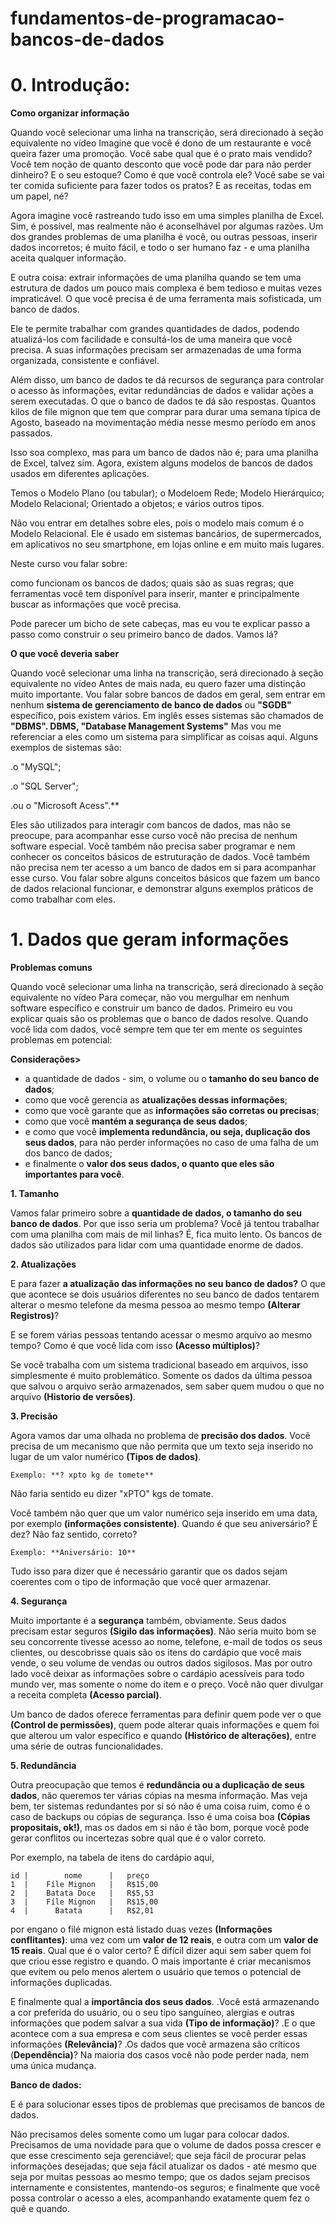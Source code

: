 # fundamentos-de-programacao-bancos-de-dados

# 0. Introdução:

**Como organizar informação**

Quando você selecionar uma linha na transcrição, será direcionado à seção equivalente no vídeo
Imagine que você é dono de um restaurante e você queira fazer uma promoção. Você sabe qual que é o prato mais vendido? Você tem noção de quanto desconto que você pode dar para não perder dinheiro? E o seu estoque? Como é que você controla ele? Você sabe se vai ter comida suficiente para fazer todos os pratos? E as receitas, todas em um papel, né? 

Agora imagine você rastreando tudo isso em uma simples planilha de Excel. Sim, é possível, mas realmente não é aconselhável por algumas razões. Um dos grandes problemas de uma planilha é você, ou outras pessoas, inserir dados incorretos; é muito fácil, e todo o ser humano faz - e uma planilha aceita qualquer informação. 

E outra coisa: extrair informações de uma planilha quando se tem uma estrutura de dados um pouco mais complexa é bem tedioso e muitas vezes impraticável. O que você precisa é de uma ferramenta mais sofisticada, um banco de dados. 

Ele te permite trabalhar com grandes quantidades de dados, podendo atualizá-los com facilidade e consultá-los de uma maneira que você precisa. A suas informações precisam ser armazenadas de uma forma organizada, consistente e confiável. 

Além disso, um banco de dados te dá recursos de segurança para controlar o acesso às informações, evitar redundâncias de dados e validar ações a serem executadas. O que o banco de dados te dá são respostas. Quantos kilos de file mignon que tem que comprar para durar uma semana típica de Agosto, baseado na movimentação média nesse mesmo período em anos passados. 

Isso soa complexo, mas para um banco de dados não é; para uma planilha de Excel, talvez sim. Agora, existem alguns modelos de bancos de dados usados em diferentes aplicações. 

Temos o Modelo Plano (ou tabular); 
o Modeloem Rede; 
Modelo Hierárquico; Modelo Relacional; 
Orientado a objetos; e vários outros tipos. 

Não vou entrar em detalhes sobre eles, pois o modelo mais comum é o Modelo Relacional. Ele é usado em sistemas bancários, de supermercados, em aplicativos no seu smartphone, em lojas online e em muito mais lugares. 

Neste curso vou falar sobre:

como funcionam os bancos de dados; 
quais são as suas regras; 
que ferramentas você tem disponível para inserir, manter e principalmente buscar as informações que você precisa. 

Pode parecer um bicho de sete cabeças, mas eu vou te explicar passo a passo como construir o seu primeiro banco de dados. Vamos lá?

**O que você deveria saber**

Quando você selecionar uma linha na transcrição, será direcionado à seção equivalente no vídeo
Antes de mais nada, eu quero fazer uma distinção muito importante. Vou falar sobre bancos de dados em geral, sem entrar em nenhum **sistema de gerenciamento de banco de dados** ou **"SGDB"** específico, pois existem vários. Em inglês esses sistemas são chamados de **"DBMS". DBMS, "Database Management Systems"** Mas vou me referenciar a eles como um sistema para simplificar as coisas aqui. Alguns exemplos de sistemas são: 

.o "MySQL";

.o "SQL Server";

.ou o "Microsoft Acess".**


Eles são utilizados para interagir com bancos de dados, mas não se preocupe, para acompanhar esse curso você não precisa de nenhum software especial. Você também não precisa saber programar e nem conhecer os conceitos básicos de estruturação de dados. Você também não precisa nem ter acesso a um banco de dados em si para acompanhar esse curso. Vou falar sobre alguns conceitos básicos que fazem um banco de dados relacional funcionar, e demonstrar alguns exemplos práticos de como trabalhar com eles.

# 1. Dados que geram informações

**Problemas comuns**

Quando você selecionar uma linha na transcrição, será direcionado à seção equivalente no vídeo
Para começar, não vou mergulhar em nenhum software específico e construir um banco de dados. Primeiro eu vou explicar quais são os problemas que o banco de dados resolve. Quando você lida com dados, você sempre tem que ter em mente os seguintes problemas em potencial: 

**Considerações>**

- a quantidade de dados - sim, o volume ou o **tamanho do seu banco de dados**; 
- como que você gerencia as **atualizações dessas informações**; 
- como que você garante que as **informações são corretas ou precisas**; 
- como que você **mantém a segurança de seus dados**; 
- e como que você **implementa redundância, ou seja, duplicação dos seus dados**, para não perder informações no caso de uma falha de um dos banco de dados; 
- e finalmente o **valor dos seus dados, o quanto que eles são importantes para você**. 
 
 **1. Tamanho**
 
  Vamos falar primeiro sobre a **quantidade de dados, o tamanho do seu banco de dados**. Por que isso seria um problema? Você já tentou trabalhar com uma planilha com mais de mil linhas? É, fica muito lento. Os bancos de dados são utilizados para lidar com uma quantidade enorme de dados. 
 
 **2. Atualizações**
 
  E para fazer **a atualização das informações no seu banco de dados?** O que que acontece se dois usuários diferentes no seu banco de dados tentarem alterar o mesmo telefone da mesma pessoa ao mesmo tempo **(Alterar Registros)**?
  
  E se forem várias pessoas tentando acessar o mesmo arquivo ao mesmo tempo? Como é que você lida com isso **(Acesso múltiplos)**? 
  
  Se você trabalha com um sistema tradicional baseado em arquivos, isso simplesmente é muito problemático. Somente os dados da última pessoa que salvou o arquivo serão armazenados, sem saber quem mudou o que no arquivo **(Historio de versões)**. 
  
  **3. Precisão**
  
  Agora vamos dar uma olhada no problema de **precisão dos dados**. Você precisa de um mecanismo que não permita que um texto seja inserido no lugar de um valor numérico **(Tipos de dados)**. 
  
    Exemplo: **? xpto kg de tomete**  
  
  Não faria sentido eu dizer "xPTO" kgs de tomate. 
  
  Você também não quer que um valor numérico seja inserido em uma data, por exemplo **(informações consistente)**. Quando é que seu aniversário? É dez? Não faz sentido, correto? 
  
    Exemplo: **Aniversário: 10**
  
  Tudo isso para dizer que é necessário garantir que os dados sejam coerentes com o tipo de informação que você quer armazenar. 
  
  **4. Segurança**
  
  Muito importante é a **segurança** também, obviamente. Seus dados precisam estar seguros **(Sigilo das informações)**. Não seria muito bom se seu concorrente tivesse acesso ao nome, telefone, e-mail de todos os seus clientes, ou descobrisse quais são os itens do cardápio que você mais vende, o seu volume de vendas ou outros dados sigilosos. Mas por outro lado você deixar as informações sobre o cardápio acessíveis para todo mundo ver, mas somente o nome do item e o preço. Você não quer divulgar a receita completa **(Acesso parcial)**. 
  
  Um banco de dados oferece ferramentas para definir quem pode ver o que **(Control de permissões)**, quem pode alterar quais informações e quem foi que alterou um valor específico e quando **(Histórico de alterações)**, entre uma série de outras funcionalidades. 
  
  **5. Redundância**
  
  Outra preocupação que temos é **redundância ou a duplicação de seus dados**, não queremos ter várias cópias na mesma informação. Mas veja bem, ter sistemas redundantes por si só não é uma coisa ruim, como é o caso de backups ou cópias de segurança. Isso é uma coisa boa **(Cópias propositais, ok!)**, mas os dados em si não é tão bom, porque você pode gerar conflitos ou incertezas sobre qual que é o valor correto. 
  
  Por exemplo, na tabela de itens do cardápio aqui, 
  
    id |        nome      |   preço
    1  |    Fíle Mignon   |   R$15,00
    2  |    Batata Doce   |   R$5,53
    3  |    Fíle Mignon   |   R$15,00
    4  |      Batata      |   R$2,01
  
  
  por engano o filé mignon está listado duas vezes **(Informações conflitantes)**: uma vez com um **valor de 12 reais**, e outra com um **valor de 15 reais**. Qual que é o valor certo? É difícil dizer aqui sem saber quem foi que criou esse registro e quando. O mais importante é criar mecanismos que evitem ou pelo menos alertem o usuário que temos o potencial de informações duplicadas. 
  
  E finalmente qual a **importância dos seus dados**. 
  .Você está armazenando a cor preferida do usuário, ou o seu tipo sanguíneo, alergias e outras informações que podem salvar a sua vida **(Tipo de informação)**? 
  .E o que acontece com a sua empresa e com seus clientes se você perder essas informações **(Relevância)**? 
  .Os dados que você armazena são críticos (**Dependência)**? Na maioria dos casos você não pode perder nada, nem uma única mudança. 
  
  **Banco de dados:**
  
  E é para solucionar esses tipos de problemas que precisamos de bancos de dados. 
  
  Não precisamos deles somente como um lugar para colocar dados. Precisamos de uma novidade para que o volume de dados possa crescer e que esse crescimento seja gerenciável; que seja fácil de procurar pelas informações desejadas; que seja fácil atualizar os dados - até mesmo que seja por muitas pessoas ao mesmo tempo; que os dados sejam precisos internamente e consistentes, mantendo-os seguros; e finalmente que você possa controlar o acesso a eles, acompanhando exatamente quem fez o quê e quando.





